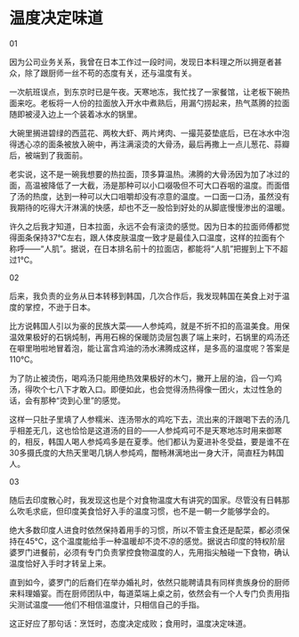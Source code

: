 # 温度决定味道

01 

因为公司业务关系，我曾在日本工作过一段时间，发现日本料理之所以拥趸者甚众，除了跟厨师一丝不苟的态度有关，还与温度有关。 

一次航班误点，到东京时已是午夜。天寒地冻，我忙找了一家餐馆，让老板下碗热面来吃。老板将一人份的拉面放入开水中煮熟后，用漏勺捞起来，热气蒸腾的拉面随即被浸入边上一个装着冰水的锅里。 

大碗里搁进碧绿的西蓝花、两枚大虾、两片烤肉、一撮芫荽垫底后，已在冰水中泡得透心凉的面条被放入碗中，再注满滚烫的大骨汤，最后再撒上一点儿葱花、蒜瓣后，被端到了我面前。 

老实说，这不是一碗我想要的热拉面，顶多算温热。沸腾的大骨汤因为加了冰过的面，高温被降低了一大截，汤是那种可以小口啜吸但不可大口吞咽的温度。而面借了汤的热度，达到一种可以大口咀嚼却没有凉意的温度。一口面一口汤，虽然没有我期待的吃得大汗淋漓的快感，却也不乏一股恰到好处的从脚底慢慢渗出的温暖。 

许久之后我才知道，日本拉面，永远不会有滚烫的感觉。因为日本的拉面师傅都觉得面条保持37℃左右，跟人体皮肤温度一致才是最佳入口温度，这样的拉面有个称呼——“人肌”。据说，在日本排名前十的拉面店，都能将“人肌”把握到上下不超过1℃。 

02 

后来，我负责的业务从日本转移到韩国，几次合作后，我发现韩国在美食上对于温度的掌控，不逊于日本。 

比方说韩国人引以为豪的民族大菜——人参炖鸡，就是不折不扣的高温美食。用保温效果极好的石锅炖制，再用石棉的保暖防烫层包裹了端上来时，石锅里的鸡汤还在噼里啪啦地冒着泡，能让富含鸡油的汤水沸腾成这样，是多高的温度呢？答案是110℃。 

为了防止被烫伤，喝鸡汤只能用绝热效果极好的木勺，撇开上层的油，舀一勺鸡汤，得吹个七八下才敢入口。即便如此，也会觉得汤热得像一团火，太过性急的话，会有那种“烫到心里”的感觉。 

这样一只肚子里填了人参糯米、连汤带水的鸡吃下去，流出来的汗跟喝下去的汤几乎相差无几，这也恰恰是这道汤的目的——人参炖鸡可不是天寒地冻时用来御寒的，相反，韩国人喝人参炖鸡多是在夏季。他们都认为夏进补冬受益，要是谁不在30多摄氏度的大热天里喝几锅人参炖鸡，酣畅淋漓地出一身大汗，简直枉为韩国人。 

03 

随后去印度散心时，我发现这也是个对食物温度大有讲究的国家。尽管没有日韩那么吹毛求疵，但印度美食恰好入手的温度习惯，也不是一朝一夕能够学会的。 

绝大多数印度人进食时依然保持着用手的习惯，所以不管主食还是配菜，都必须保持在45℃，这个温度能给手一种温暖却不烫不凉的感觉。据说古印度的特权阶层婆罗门进餐前，必须有专门负责掌控食物温度的人，先用指尖触碰一下食物，确认温度恰好入手时才转呈上来。 

直到如今，婆罗门的后裔们在举办婚礼时，依然只能聘请具有同样贵族身份的厨师来料理婚宴。而在厨师团队中，每道菜端上桌之前，依然会有一个人专门负责用指尖测试温度——他们不相信温度计，只相信自己的手指。 

这正好应了那句话：烹饪时，态度决定成败；食用时，温度决定味道。